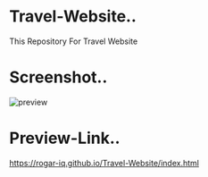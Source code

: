 # Travel-Website..
This Repository For Travel Website

# Screenshot..
![preview](https://user-images.githubusercontent.com/67934444/138536069-8bb437b3-f47f-46cc-8a7e-158c8322beb2.png)

# Preview-Link..
https://rogar-iq.github.io/Travel-Website/index.html
